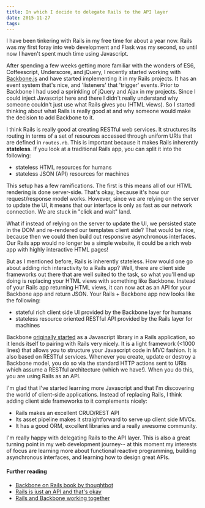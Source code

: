 ```yaml
---
title: In which I decide to delegate Rails to the API layer
date: 2015-11-27
tags:
---
```


I have been tinkering with Rails in my free time for about a year now. Rails was my first foray into web development and Flask was my second, so until now I haven't spent much time using Javascript. 

After spending a few weeks getting more familiar with the wonders of ES6, Coffeescript, Underscore, and jQuery, I recently started working with [Backbone.js](http://backbonejs.org/) and have started implementing it in my Rails projects. It has an event system that's nice, and 'listeners' that 'trigger' events. Prior to Backbone I had used a sprinkling of jQuery and Ajax in my projects. Since I could inject Javascript here and there I didn't really understand why someone couldn't just use what Rails gives you (HTML views). So I started thinking about what Rails is really good at and why someone would make the decision to add Backbone to it.

I think Rails is really good at creating RESTful web services. It structures its routing in terms of a set of resources accessed through uniform URIs that are defined in `routes.rb`. This is important because it makes Rails inherently **stateless**. If you look at a traditional Rails app, you can split it into the following:

- stateless HTML resources for humans
- stateless JSON (API) resources for machines

This setup has a few ramifications. The first is this means all of our HTML rendering is done server-side. That's okay, because it's how our request/response model works. However, since we are relying on the server to update the UI, it means that our interface is only as fast as our network connection. We are stuck in "click and wait" land.

What if instead of relying on the server to update the UI, we persisted state in the DOM and re-rendered our templates client side? That would be nice, because then we could then build out responsive asynchronous interfaces. Our Rails app would no longer be a simple website, it could be a rich web app with highly interactive HTML pages!

But as I mentioned before, Rails is inherently stateless. How would one go about adding rich interactivity to a Rails app? Well, there are client side frameworks out there that are well suited to the task, so what you'll end up doing is replacing your HTML views with something like Backbone. Instead of your Rails app returning HTML views, it can now act as an API for your Backbone app and return JSON. Your Rails + Backbone app now looks like the following:

- stateful rich client side UI provided by the Backbone layer for humans
- stateless resource oriented RESTful API provided by the Rails layer for machines

Backbone [originally started](http://backbonejs.org/#FAQ-rails) as a Javascript library in a Rails application, so it lends itself to pairing with Rails very nicely. It is a light framework (<1000 lines) that allows you to structure your Javascript code in MVC fashion. It is also based on RESTful services. Whenever you create, update or destroy a Backbone model, you do so via the standard HTTP actions sent to URIs which assume a RESTful architecture (which we have!). When you do this, you are using Rails as an API.

I'm glad that I've started learning more Javascript and that I'm discovering the world of client-side applications. Instead of replacing Rails, I think adding client side frameworks to it complements nicely:

- Rails makes an excellent CRUD/REST API
- Its asset pipeline makes it straightforward to serve up client side MVCs.
- It has a good ORM, excellent libraries and a really awesome community.

I'm really happy with delegating Rails to the API layer. This is also a great turning point in my web development journey-- at this moment my interests of focus are learning more about functional reactive programming, building asynchronous interfaces, and learning how to design great APIs.

#### Further reading

- [Backbone on Rails book by thoughtbot](https://gumroad.com/l/backbone-js-on-rails)
- [Rails is just an API and that's okay](http://blog.alexmaccaw.com/rails-is-just-and-api-and-that-s-ok)
- [Rails and Backbone working together](http://stackoverflow.com/questions/11918586/rails-and-backbone-working-together)





